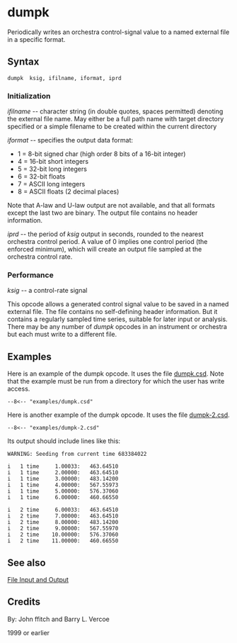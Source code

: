 <!--
id:dumpk
category:Signal I/O:File I/O
-->
# dumpk
Periodically writes an orchestra control-signal value to a named external file in a specific format.

## Syntax
``` csound-orc
dumpk  ksig, ifilname, iformat, iprd
```

### Initialization

_ifilname_ -- character string (in double quotes, spaces permitted) denoting the external file name. May either be a full path name with target directory specified or a simple filename to be created within the current directory

_iformat_ -- specifies the output data format:

*  1 = 8-bit signed char (high order 8 bits of a 16-bit integer)
*  4 = 16-bit short integers
*  5 = 32-bit long integers
*  6 = 32-bit floats
*  7 = ASCII long integers
*  8 = ASCII floats (2 decimal places)

Note that A-law and U-law output are not available, and that all formats except the last two are binary. The output file contains no header information.

_iprd_ -- the period of _ksig_ output in seconds, rounded to the nearest orchestra control period. A value of 0 implies one control period (the enforced minimum), which will create an output file sampled at the orchestra control rate.

### Performance

_ksig_ -- a control-rate signal

This opcode allows a generated control signal value to be saved in a named external file. The file contains no self-defining header information. But it contains a regularly sampled time series, suitable for later input or analysis. There may be any number of _dumpk_ opcodes in an instrument or orchestra but each must write to a different file.

## Examples

Here is an example of the dumpk opcode. It uses the file [dumpk.csd](../../examples/dumpk.csd). Note that the example must be run from a directory for which the
user has write access.

``` csound-csd title="Example of the dumpk opcode." linenums="1"
--8<-- "examples/dumpk.csd"
```

Here is another example of the dumpk opcode. It uses the file [dumpk-2.csd](../../examples/dumpk-2.csd).

``` csound-csd title="Example 2 of the dumpk opcode." linenums="1"
--8<-- "examples/dumpk-2.csd"
```

Its output should include lines like this:

```
WARNING: Seeding from current time 683384022

i   1 time     1.00033:   463.64510
i   1 time     2.00000:   463.64510
i   1 time     3.00000:   483.14200
i   1 time     4.00000:   567.55973
i   1 time     5.00000:   576.37060
i   1 time     6.00000:   460.66550

i   2 time     6.00033:   463.64510
i   2 time     7.00000:   463.64510
i   2 time     8.00000:   483.14200
i   2 time     9.00000:   567.55970
i   2 time    10.00000:   576.37060
i   2 time    11.00000:   460.66550
```

## See also

[File Input and Output](../../sigio/fileio)

## Credits

By: John ffitch and Barry L. Vercoe

1999 or earlier
